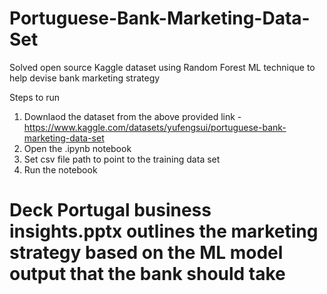 # Portuguese-Bank-Marketing-Data-Set
Solved open source Kaggle dataset using Random Forest ML technique to help devise bank marketing strategy

Steps to run
1. Downlaod the dataset from the above provided link - https://www.kaggle.com/datasets/yufengsui/portuguese-bank-marketing-data-set
2. Open the .ipynb notebook
3. Set csv file path to point to the training data set
4. Run the notebook

# Deck Portugal business insights.pptx outlines the marketing strategy based on the ML model output that the bank should take 
